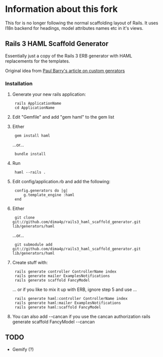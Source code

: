 # Information about this fork

This for is no longer following the normal scaffolding layout of Rails.
It uses I18n backend for headings, model attributes names etc in it's views.

## Rails 3 HAML Scaffold Generator

Essentially just a copy of the Rails 3 ERB generator with HAML replacements for the templates.

Original idea from [Paul Barry's article on custom genrators][OriginalIdea]

### Installation

1. Generate your new rails application:

        rails ApplicationName
        cd ApplicationName

2. Edit "Gemfile" and add "gem haml" to the gem list
3. Either

        gem install haml

    ...or...

        bundle install

4. Run

        haml --rails .
        
5. Edit config/application.rb and add the following:

        config.generators do |g|
            g.template_engine :haml
        end


6. Either 

        git clone git://github.com/dima4p/rails3_haml_scaffold_generator.git lib/generators/haml

    ...or...

        git submodule add git://github.com/dima4p/rails3_haml_scaffold_generator.git lib/generators/haml
  
7. Create stuff with:

        rails generate controller ControllerName index
        rails generate mailer ExamplesNotifications
        rails generate scaffold FancyModel
    
    ... or if you like to mix it up with ERB, ignore step 5 and use ...

        rails generate haml:controller ControllerName index
        rails generate haml:mailer ExamplesNotifications
        rails generate haml:scaffold FancyModel

8. You can also add --cancan if you use the cancan authorization
       rails generate scaffold FancyModel <fields> --cancan

## TODO

* Gemify (?)

[OriginalIdea]: http://paulbarry.com/articles/2010/01/13/customizing-generators-in-rails-3
